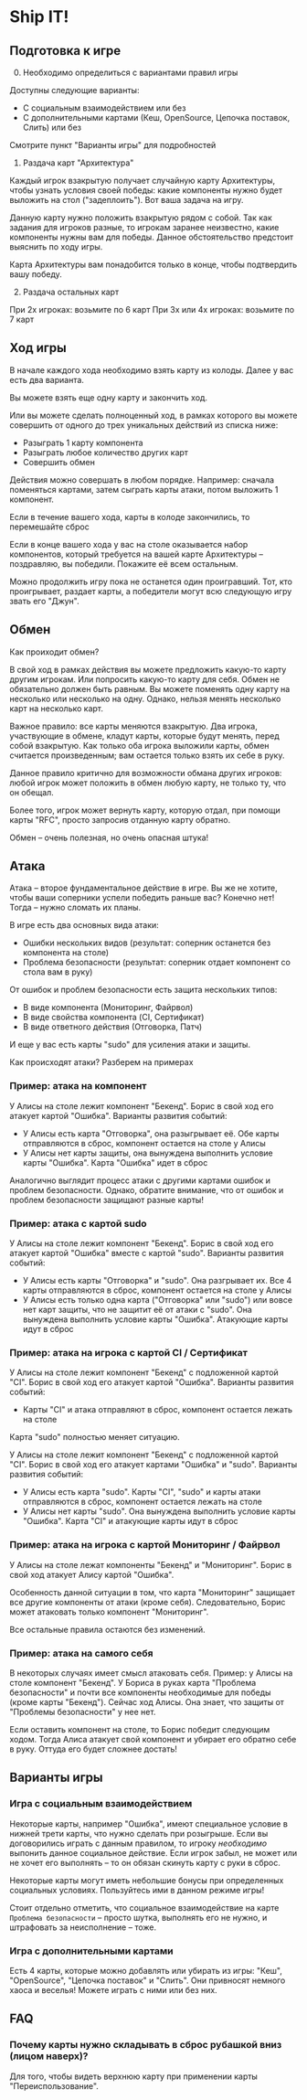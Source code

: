 # Ship IT!

## Подготовка к игре

0. Необходимо определиться с вариантами правил игры

Доступны следующие варианты:
- С социальным взаимодействием или без
- С дополнительными картами (Кеш, OpenSource, Цепочка поставок, Слить) или без

Смотрите пункт "Варианты игры" для подробностей

1. Раздача карт "Архитектура"

Каждый игрок взакрытую получает случайную карту Архитектуры, чтобы узнать условия своей победы: какие компоненты нужно будет выложить на стол ("задеплоить"). Вот ваша задача на игру.

Данную карту нужно положить взакрытую рядом с собой.
Так как задания для игроков разные, то игрокам заранее неизвестно, какие компоненты нужны вам для победы. Данное обстоятельство предстоит выяснить по ходу игры.

Карта Архитектуры вам понадобится только в конце, чтобы подтвердить вашу победу.

2. Раздача остальных карт

При 2х игроках: возьмите по 6 карт
При 3x или 4x игроках: возьмите по 7 карт

## Ход игры

В начале каждого хода необходимо взять карту из колоды.
Далее у вас есть два варианта.

Вы можете взять еще одну карту и закончить ход.

Или вы можете сделать полноценный ход, в рамках которого вы можете совершить от одного до трех уникальных действий из списка ниже:
- Разыграть 1 карту компонента
- Разыграть любое количество других карт
- Совершить обмен

Действия можно совершать в любом порядке.
Например: сначала поменяться картами, затем сыграть карты атаки, потом выложить 1 компонент.

Если в течение вашего хода, карты в колоде закончились, то перемешайте сброс

Если в конце вашего хода у вас на столе оказывается набор компонентов, который требуется на вашей карте Архитектуры – поздравляю, вы победили. Покажите её всем остальным.

Можно продолжить игру пока не останется один проигравший.
Тот, кто проигрывает, раздает карты, а победители могут всю следующую игру звать его "Джун".

## Обмен

Как проиходит обмен?

В свой ход в рамках действия вы можете предложить какую-то карту другим игрокам. Или попросить какую-то карту для себя. Обмен не обязательно должен быть равным. Вы можете поменять одну карту на несколько или несколько на одну. Однако, нельзя менять несколько карт на несколько карт.

Важное правило: все карты меняются взакрытую. Два игрока, участвующие в обмене, кладут карты, которые будут менять, перед собой взакрытую. Как только оба игрока выложили карты, обмен считается произведенным; вам остается только взять их себе в руку.

Данное правило критично для возможности обмана других игроков: любой игрок может положить в обмен любую карту, не только ту, что он обещал.

Более того, игрок может вернуть карту, которую отдал, при помощи карты "RFC", просто запросив отданную карту обратно.

Обмен – очень полезная, но очень опасная штука!

## Атака

Атака – второе фундаментальное действие в игре.
Вы же не хотите, чтобы ваши соперники успели победить раньше вас?
Конечно нет! Тогда – нужно сломать их планы.

В игре есть два основных вида атаки:
- Ошибки нескольких видов (результат: соперник останется без компонента на столе)
- Проблема безопасности (результат: соперник отдает компонент со стола вам в руку)

От ошибок и проблем безопасности есть защита нескольких типов:
- В виде компонента (Мониторинг, Файрвол)
- В виде свойства компонента (CI, Сертификат)
- В виде ответного действия (Отговорка, Патч)

И еще у вас есть карты "sudo" для усиления атаки и защиты.

Как происходят атаки? Разберем на примерах

### Пример: атака на компонент

У Алисы на столе лежит компонент "Бекенд". Борис в свой ход его атакует картой "Ошибка".
Варианты развития событий:
- У Алисы есть карта "Отговорка", она разыгрывает её. Обе карты отправляются в сброс, компонент остается на столе у Алисы
- У Алисы нет карты защиты, она вынуждена выполнить условие карты "Ошибка". Карта "Ошибка" идет в сброс

Аналогично выглядит процесс атаки с другими картами ошибок и проблем безопасности.
Однако, обратите внимание, что от ошибок и проблем безопасности защищают разные карты!

### Пример: атака с картой sudo

У Алисы на столе лежит компонент "Бекенд". Борис в свой ход его атакует картой "Ошибка" вместе с картой "sudo".
Варианты развития событий:
- У Алисы есть карты "Отговорка" и "sudo". Она разгрывает их. Все 4 карты отправляются в сброс, компонент остается на столе у Алисы
- У Алисы есть только одна карта ("Отговорка" или "sudo") или вовсе нет карт защиты, что не защитит её от атаки с "sudo". Она вынуждена выполнить условие карты "Ошибка". Атакующие карты идут в сброс

### Пример: атака на игрока с картой CI / Сертификат

У Алисы на столе лежит компонент "Бекенд" с подложенной картой "CI". Борис в свой ход его атакует картой "Ошибка".
Варианты развития событий:
- Карты "CI" и атака отправляют в сброс, компонент остается лежать на столе

Карта "sudo" полностью меняет ситуацию.

У Алисы на столе лежит компонент "Бекенд" с подложенной картой "CI". Борис в свой ход его атакует картами "Ошибка" и "sudo".
Варианты развития событий:
- У Алисы есть карта "sudo". Карты "CI", "sudo" и карты атаки отправляются в сброс, компонент остается лежать на столе
- У Алисы нет карты "sudo". Она вынуждена выполнить условие карты "Ошибка". Карта "CI" и атакующие карты идут в сброс

### Пример: атака на игрока с картой Мониторинг / Файрвол

У Алисы на столе лежат компоненты "Бекенд" и "Мониторинг". Борис в свой ход атакует Алису картой "Ошибка".

Особенность данной ситуации в том, что карта "Мониторинг" защищает все другие компоненты от атаки (кроме себя). Следовательно, Борис может атаковать только компонент "Мониторинг".

Все остальные правила остаются без изменений.

### Пример: атака на самого себя

В некоторых случаях имеет смысл атаковать себя. Пример: у Алисы на столе компонент "Бекенд". У Бориса в руках карта "Проблема безопасности" и почти все компоненты необходимые для победы (кроме карты "Бекенд"). Сейчас ход Алисы. Она знает, что защиты от "Проблемы безопасности" у нее нет.

Если оставить компонент на столе, то Борис победит следующим ходом. Тогда Алиса атакует свой компонент и убирает его обратно себе в руку. Оттуда его будет сложнее достать!

## Варианты игры

### Игра с социальным взаимодействием

Некоторые карты, например "Ошибка", имеют специальное условие в нижней трети карты, что нужно сделать при розыгрыше. Если вы договорились играть с данным правилом, то игроку *необходимо* выпонить данное социальное действие. Если игрок забыл, не может или не хочет его выполнять – то он обязан скинуть карту с руки в сброс.

Некоторые карты могут иметь небольшие бонусы при определенных социальных условиях. Пользуйтесь ими в данном режиме игры!

Стоит отдельно отметить, что социальное взаимодействие на карте `Проблема безопасности` – просто шутка, выполнять его не нужно, и штрафовать за неисполнение – тоже.

### Игра с дополнительными картами

Есть 4 карты, которые можно добавлять или убирать из игры: "Кеш", "OpenSource", "Цепочка поставок" и "Слить". Они привносят немного хаоса и веселья! Можете играть с ними или без них.

## FAQ

### Почему карты нужно складывать в сброс рубашкой вниз (лицом наверх)?

Для того, чтобы видеть верхнюю карту при применении карты "Переиспользование".
